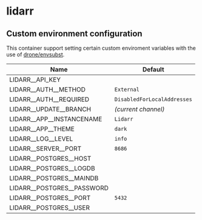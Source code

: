 # lidarr

## Custom environment configuration

This container support setting certain custom enviroment variables with the use of [drone/envsubst](https://github.com/drone/envsubst).

| Name                       | Default                     |
|----------------------------|-----------------------------|
| LIDARR__API_KEY            |                             |
| LIDARR__AUTH__METHOD       | `External`                  |
| LIDARR__AUTH__REQUIRED     | `DisabledForLocalAddresses` |
| LIDARR__UPDATE__BRANCH     | _(current channel)_         |
| LIDARR__APP__INSTANCENAME  | `Lidarr`                    |
| LIDARR__APP__THEME         | `dark`                      |
| LIDARR__LOG__LEVEL         | `info`                      |
| LIDARR__SERVER__PORT       | `8686`                      |
| LIDARR__POSTGRES__HOST     |                             |
| LIDARR__POSTGRES__LOGDB    |                             |
| LIDARR__POSTGRES__MAINDB   |                             |
| LIDARR__POSTGRES__PASSWORD |                             |
| LIDARR__POSTGRES__PORT     | `5432`                      |
| LIDARR__POSTGRES__USER     |                             |
